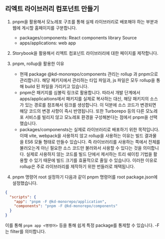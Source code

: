 ## 리엑트 라이브러리 컴포넌트 만들기

1.  pnpm을 활용해서 모노레포 구조를 통해 실제 라이브러리로 배포해야 하는 부분과 웹에 게시할 홈페이지를 구분합니다.

    - packages/components: React components library Source
    - apps/applications: web app

2.  Storybook을 활용해서 리엑트 컴포넌트 라이브러리에 대한 페이지를 제작합니다.

3.  pnpm, rollup을 활용한 이유

    - 현재 package @kd-monorepo/components 관리는 rollup 과 pnpm으로 관리합니다. 해당 페키지에서 관리하는 타입 파일과, js 파일은 모두 rollup을 통해 build 된 파일을 가리키고 있습니다.
    - pnpm은 패키지를 심볼릭 링크로 활용합니다. 따라서 개발 단계에서 apps/applicaitions에서 패키지를 실제로 복사하는 대신, 해당 패키지의 소스가 있는 경로를 참조해서 링크를 생성합니다. 이 덕분에 소스
      코드가 변경되면 해당 코드의 변경 사항이 즉시 반영됩니다. 또한 Turborepo 등의 다른 모노레포 서비스를 빌리지 않고 모노레포 환경을 구성해본다는 점에서 pnpm을 선택했습니다.
    - packages/componensts는 실제로 라이브러리로 배포하기 위한 목적입니다. 이때 vite, webpack을 사용하지 않고 rollup을 사용하는 이유는 빌드 결과물을 ES6 모듈 형태로 만들수 있습니다. 즉 라이브러리를 사용하는 쪽에서 전체를 불러오는게 아닌 필요한 소스 코드만 불러와서 사용할 수 있다는 것을 의미합니다. 실제로 사용하지 않는 코드를 빌드 단에서 제서하는 트리 쉐이킹 기법을 활용할 수 있기 때문에 빌드 크기를 효율적으로 줄일 수 있습니다. 이러한 이유로 rollup은 주로 라이브러리를 제작하기 위한 번들러로 채택됩니다.

4.  pnpm 명령어 root 설정하기
    다음과 같이 pnpm 명령어를 root package.json에 설정했습니다.

```json
{
  "scripts": {
    "app": "pnpm -F @kd-monorepo/application",
    "components": "pnpm -F @kd-monorepo/components"
  }
}
```

이를 통해 `pnpm app <명령어>` 등을 통해 쉽게 특정 package를 통제할 수 있습니다. -F 는 filter를 의미합니다.

